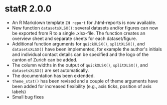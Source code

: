 # statR 2.0.0

* An R Markdown template `ZH report` for .html-reports is now available.  
* New function `datasetsXLSX()`: several datasets and/or figures can now be exported from R to a single .xlsx-file. The function creates an overview sheet and separate sheets for each dataset/figure.
* Additional function arguments for `quickXLSX()`, `splitXLSX()`, and `datasetsXLSX()` have been implemented, for example the author's initials and individual contact details can be specified and the logo of the canton of Zurich can be added. 
* The column widths in the output of `quickXLSX()`, `splitXLSX()`, and `datasetsXLSX()` are set automatically. 
* The documentation has been extended.
* `theme_stat()` has been revised and a couple of theme arguments have been added for increased flexibility (e.g., axis ticks, position of axis labels)
* Small bug fixes
